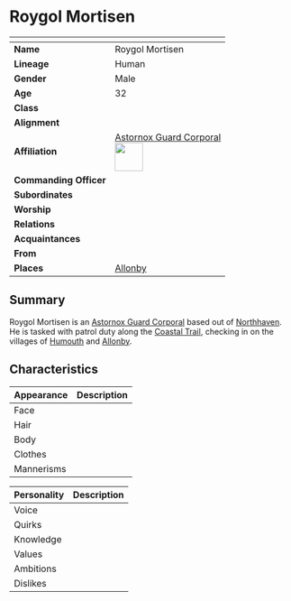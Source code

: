# Roygol Mortisen

| []() | |
| --- | --- |
| **Name** | Roygol Mortisen |
| **Lineage** | Human |
| **Gender** | Male |
| **Age** | 32 |
| **Class** | |
| **Alignment** | |
| **Affiliation** | [Astornox Guard Corporal](../organisations/astornox/ranks/astornox-guard-corporal.md)<br><img src="../../images/ranks/astornox-2-guard-corporal.png" height="50" /> |
| **Commanding Officer** | |
| **Subordinates** | |
| **Worship** | |
| **Relations** | |
| **Acquaintances** | |
| **From** | |
| **Places** | [Allonby](../places/villages/allonby.md) |

## Summary

Roygol Mortisen is an [Astornox Guard Corporal](../organisations/astornox/ranks/astornox-guard-corporal.md) based out of [Northhaven](../places/cities/northhaven.md). He is tasked with patrol duty along the [Coastal Trail](../places/roads/coastal-trail.md), checking in on the villages of [Humouth](../places/villages/humouth.md) and [Allonby](../places/villages/allonby.md).

## Characteristics

| Appearance | Description |
| --- | --- |
| Face | |
| Hair | |
| Body | |
| Clothes | |
| Mannerisms | |

| Personality | Description |
| --- | --- |
| Voice | |
| Quirks | |
| Knowledge | |
| Values | |
| Ambitions | |
| Dislikes | |
